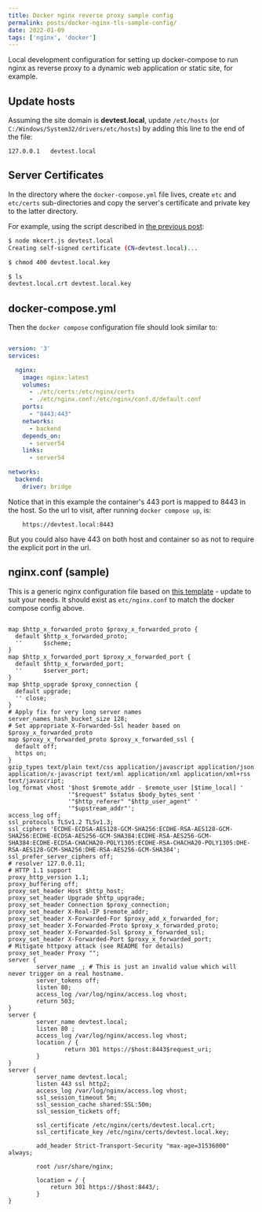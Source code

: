 ```yaml
---
title: Docker nginx reverse proxy sample config
permalink: posts/docker-nginx-tls-sample-config/
date: 2022-01-09
tags: ['nginx', 'docker']
---
```


Local development configuration for setting up docker-compose to run nginx as reverse proxy to a dynamic web
application or static site, for example.


## Update hosts


Assuming the site domain is **devtest.local**,  update `/etc/hosts` (or `C:/Windows/System32/drivers/etc/hosts`)
by adding this line to the end of the file:

    127.0.0.1   devtest.local


## Server Certificates

In the directory where the `docker-compose.yml` file lives, create `etc` and `etc/certs` sub-directories and copy the
server's certificate and private key to the latter directory.

For example, using the script described in [the previous post](/posts/x509-certs-javascript/):

```bash
$ node mkcert.js devtest.local
Creating self-signed certificate (CN=devtest.local)...

$ chmod 400 devtest.local.key

$ ls
devtest.local.crt devtest.local.key

```

## docker-compose.yml

Then the `docker compose` configuration file should look similar to:

```yaml

version: '3'
services:

  nginx:
    image: nginx:latest
    volumes:
      - ./etc/certs:/etc/nginx/certs
      - ./etc/nginx.conf:/etc/nginx/conf.d/default.conf
    ports:
      - "8443:443"
    networks:
      - backend
    depends_on:
      - server54
    links:
      - server54

networks:
  backend:
    driver: bridge

```

Notice that in this example the container's 443 port is mapped to 8443 in the host. So the url to visit, after
running `docker compose up`, is:

```
    https://devtest.local:8443
```

But you could also have 443 on both host and container so as not to require the explicit port in the url.


## nginx.conf (sample)

This is a generic nginx configuration file based on
[this template](https://github.com/nginx-proxy/nginx-proxy/blob/main/nginx.tmpl) - update to suit your needs.
It should exist as `etc/nginx.conf` to match the docker compose config above.

```nginx

map $http_x_forwarded_proto $proxy_x_forwarded_proto {
  default $http_x_forwarded_proto;
  ''      $scheme;
}
map $http_x_forwarded_port $proxy_x_forwarded_port {
  default $http_x_forwarded_port;
  ''      $server_port;
}
map $http_upgrade $proxy_connection {
  default upgrade;
  '' close;
}
# Apply fix for very long server names
server_names_hash_bucket_size 128;
# Set appropriate X-Forwarded-Ssl header based on $proxy_x_forwarded_proto
map $proxy_x_forwarded_proto $proxy_x_forwarded_ssl {
  default off;
  https on;
}
gzip_types text/plain text/css application/javascript application/json application/x-javascript text/xml application/xml application/xml+rss text/javascript;
log_format vhost '$host $remote_addr - $remote_user [$time_local] '
                 '"$request" $status $body_bytes_sent '
                 '"$http_referer" "$http_user_agent" '
                 '"$upstream_addr"';
access_log off;
ssl_protocols TLSv1.2 TLSv1.3;
ssl_ciphers 'ECDHE-ECDSA-AES128-GCM-SHA256:ECDHE-RSA-AES128-GCM-SHA256:ECDHE-ECDSA-AES256-GCM-SHA384:ECDHE-RSA-AES256-GCM-SHA384:ECDHE-ECDSA-CHACHA20-POLY1305:ECDHE-RSA-CHACHA20-POLY1305:DHE-RSA-AES128-GCM-SHA256:DHE-RSA-AES256-GCM-SHA384';
ssl_prefer_server_ciphers off;
# resolver 127.0.0.11;
# HTTP 1.1 support
proxy_http_version 1.1;
proxy_buffering off;
proxy_set_header Host $http_host;
proxy_set_header Upgrade $http_upgrade;
proxy_set_header Connection $proxy_connection;
proxy_set_header X-Real-IP $remote_addr;
proxy_set_header X-Forwarded-For $proxy_add_x_forwarded_for;
proxy_set_header X-Forwarded-Proto $proxy_x_forwarded_proto;
proxy_set_header X-Forwarded-Ssl $proxy_x_forwarded_ssl;
proxy_set_header X-Forwarded-Port $proxy_x_forwarded_port;
# Mitigate httpoxy attack (see README for details)
proxy_set_header Proxy "";
server {
        server_name _; # This is just an invalid value which will never trigger on a real hostname.
        server_tokens off;
        listen 80;
        access_log /var/log/nginx/access.log vhost;
        return 503;
}
server {
        server_name devtest.local;
        listen 80 ;
        access_log /var/log/nginx/access.log vhost;
        location / {
                return 301 https://$host:8443$request_uri;
        }
}
server {
        server_name devtest.local;
        listen 443 ssl http2;
        access_log /var/log/nginx/access.log vhost;
        ssl_session_timeout 5m;
        ssl_session_cache shared:SSL:50m;
        ssl_session_tickets off;

        ssl_certificate /etc/nginx/certs/devtest.local.crt;
        ssl_certificate_key /etc/nginx/certs/devtest.local.key;

        add_header Strict-Transport-Security "max-age=31536000" always;

        root /usr/share/nginx;

        location = / {
            return 301 https://$host:8443/;
        }
}
```
